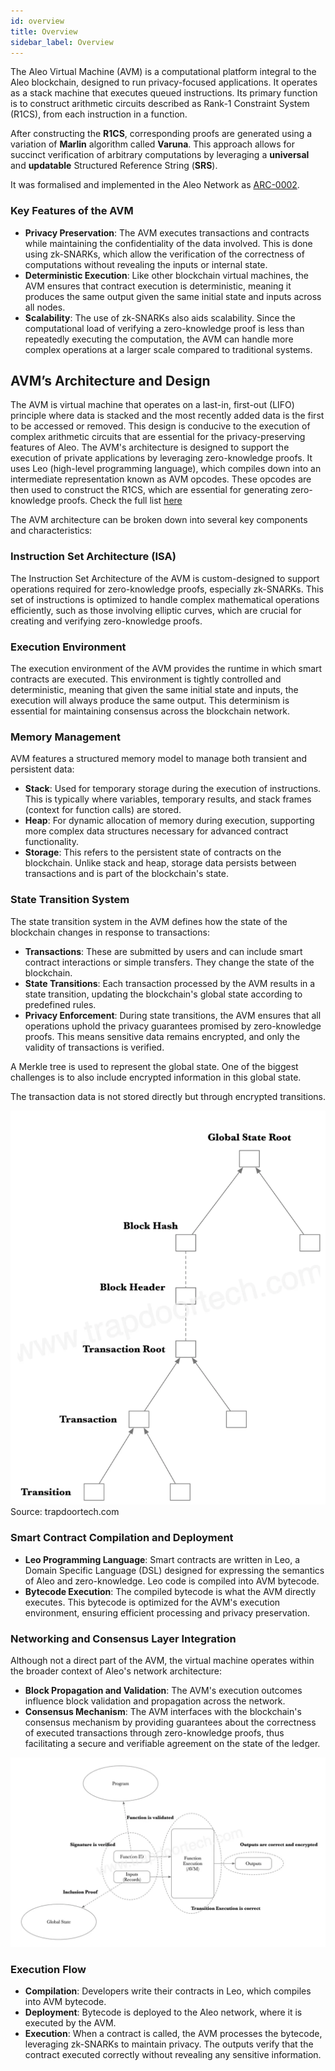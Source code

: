 ```yaml
---
id: overview
title: Overview
sidebar_label: Overview
---
```


The Aleo Virtual Machine (AVM) is a computational platform integral to the Aleo blockchain, designed to run privacy-focused applications. It operates as a stack machine that executes queued instructions. Its primary function is to construct arithmetic circuits described as Rank-1 Constraint System (R1CS), from each instruction in a function.

After constructing the **R1CS**, corresponding proofs are generated using a variation of **Marlin** algorithm called **Varuna**. This approach allows for succinct verification of arbitrary computations by leveraging a **universal** and **updatable** Structured Reference String (**SRS**).

It was formalised and implemented in the Aleo Network as [ARC-0002](https://github.com/AleoNet/ARCs/tree/master/arc-0002).

### **Key Features of the AVM**

- **Privacy Preservation**: The AVM executes transactions and contracts while maintaining the confidentiality of the data involved. This is done using zk-SNARKs, which allow the verification of the correctness of computations without revealing the inputs or internal state.
- **Deterministic Execution**: Like other blockchain virtual machines, the AVM ensures that contract execution is deterministic, meaning it produces the same output given the same initial state and inputs across all nodes.
- **Scalability**: The use of zk-SNARKs also aids scalability. Since the computational load of verifying a zero-knowledge proof is less than repeatedly executing the computation, the AVM can handle more complex operations at a larger scale compared to traditional systems.

## **AVM’s Architecture and Design**

The AVM is virtual machine that operates on a last-in, first-out (LIFO) principle where data is stacked and the most recently added data is the first to be accessed or removed. This design is conducive to the execution of complex arithmetic circuits that are essential for the privacy-preserving features of Aleo. The AVM's architecture is designed to support the execution of private applications by leveraging zero-knowledge proofs. It uses Leo (high-level programming language), which compiles down into an intermediate representation known as AVM opcodes. These opcodes are then used to construct the R1CS, which are essential for generating zero-knowledge proofs. Check the full list [here](https://developer.aleo.org/aleo/opcodes/)

The AVM architecture can be broken down into several key components and characteristics:

### **Instruction Set Architecture (ISA)**

The Instruction Set Architecture of the AVM is custom-designed to support operations required for zero-knowledge proofs, especially zk-SNARKs. This set of instructions is optimized to handle complex mathematical operations efficiently, such as those involving elliptic curves, which are crucial for creating and verifying zero-knowledge proofs.

### **Execution Environment**

The execution environment of the AVM provides the runtime in which smart contracts are executed. This environment is tightly controlled and deterministic, meaning that given the same initial state and inputs, the execution will always produce the same output. This determinism is essential for maintaining consensus across the blockchain network.

### **Memory Management**

AVM features a structured memory model to manage both transient and persistent data:

- **Stack**: Used for temporary storage during the execution of instructions. This is typically where variables, temporary results, and stack frames (context for function calls) are stored.
- **Heap**: For dynamic allocation of memory during execution, supporting more complex data structures necessary for advanced contract functionality.
- **Storage**: This refers to the persistent state of contracts on the blockchain. Unlike stack and heap, storage data persists between transactions and is part of the blockchain's state.

### **State Transition System**

The state transition system in the AVM defines how the state of the blockchain changes in response to transactions:

- **Transactions**: These are submitted by users and can include smart contract interactions or simple transfers. They change the state of the blockchain.
- **State Transitions**: Each transaction processed by the AVM results in a state transition, updating the blockchain's global state according to predefined rules.
- **Privacy Enforcement**: During state transitions, the AVM ensures that all operations uphold the privacy guarantees promised by zero-knowledge proofs. This means sensitive data remains encrypted, and only the validity of transactions is verified.

A Merkle tree is used to represent the global state. One of the biggest challenges is to also include encrypted information in this global state.

The transaction data is not stored directly but through encrypted transitions.

![AVS Global State](./images/avs_global_state.png)
Source: trapdoortech.com

### **Smart Contract Compilation and Deployment**

- **Leo Programming Language**: Smart contracts are written in Leo, a Domain Specific Language (DSL) designed for expressing the semantics of Aleo and zero-knowledge. Leo code is compiled into AVM bytecode.
- **Bytecode Execution**: The compiled bytecode is what the AVM directly executes. This bytecode is optimized for the AVM's execution environment, ensuring efficient processing and privacy preservation.

### **Networking and Consensus Layer Integration**

Although not a direct part of the AVM, the virtual machine operates within the broader context of Aleo's network architecture:

- **Block Propagation and Validation**: The AVM's execution outcomes influence block validation and propagation across the network.
- **Consensus Mechanism**: The AVM interfaces with the blockchain's consensus mechanism by providing guarantees about the correctness of executed transactions through zero-knowledge proofs, thus facilitating a secure and verifiable agreement on the state of the ledger.

![AVM Execution Flow](./images/avm_execution_flow_overview.png)

### **Execution Flow**

- **Compilation**: Developers write their contracts in Leo, which compiles into AVM bytecode.
- **Deployment**: Bytecode is deployed to the Aleo network, where it is executed by the AVM.
- **Execution**: When a contract is called, the AVM processes the bytecode, leveraging zk-SNARKs to maintain privacy. The outputs verify that the contract executed correctly without revealing any sensitive information.

